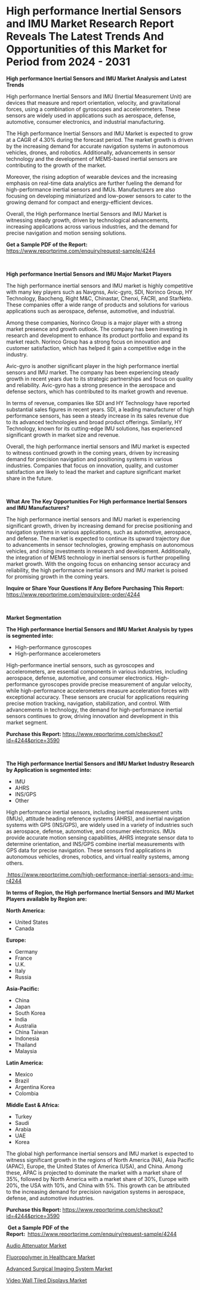 <p><h1>High performance Inertial Sensors and IMU Market Research Report Reveals The Latest Trends And Opportunities of this Market for Period from 2024 - 2031</h1></p><p><strong>High performance Inertial Sensors and IMU Market Analysis and Latest Trends</strong></p>
<p><p>High performance Inertial Sensors and IMU (Inertial Measurement Unit) are devices that measure and report orientation, velocity, and gravitational forces, using a combination of gyroscopes and accelerometers. These sensors are widely used in applications such as aerospace, defense, automotive, consumer electronics, and industrial manufacturing.</p><p>The High performance Inertial Sensors and IMU Market is expected to grow at a CAGR of 4.30% during the forecast period. The market growth is driven by the increasing demand for accurate navigation systems in autonomous vehicles, drones, and robotics. Additionally, advancements in sensor technology and the development of MEMS-based inertial sensors are contributing to the growth of the market.</p><p>Moreover, the rising adoption of wearable devices and the increasing emphasis on real-time data analytics are further fueling the demand for high-performance inertial sensors and IMUs. Manufacturers are also focusing on developing miniaturized and low-power sensors to cater to the growing demand for compact and energy-efficient devices.</p><p>Overall, the High performance Inertial Sensors and IMU Market is witnessing steady growth, driven by technological advancements, increasing applications across various industries, and the demand for precise navigation and motion sensing solutions.</p></p>
<p><strong>Get a Sample PDF of the Report:&nbsp;</strong> <a href="https://www.reportprime.com/enquiry/request-sample/4244">https://www.reportprime.com/enquiry/request-sample/4244</a></p>
<p>&nbsp;</p>
<p><strong>High performance Inertial Sensors and IMU Major Market Players</strong></p>
<p><p>The high performance inertial sensors and IMU market is highly competitive with many key players such as Navgnss, Avic-gyro, SDI, Norinco Group, HY Technology, Baocheng, Right M&C, Chinastar, Chenxi, FACRI, and StarNeto. These companies offer a wide range of products and solutions for various applications such as aerospace, defense, automotive, and industrial.</p><p>Among these companies, Norinco Group is a major player with a strong market presence and growth outlook. The company has been investing in research and development to enhance its product portfolio and expand its market reach. Norinco Group has a strong focus on innovation and customer satisfaction, which has helped it gain a competitive edge in the industry.</p><p>Avic-gyro is another significant player in the high performance inertial sensors and IMU market. The company has been experiencing steady growth in recent years due to its strategic partnerships and focus on quality and reliability. Avic-gyro has a strong presence in the aerospace and defense sectors, which has contributed to its market growth and revenue.</p><p>In terms of revenue, companies like SDI and HY Technology have reported substantial sales figures in recent years. SDI, a leading manufacturer of high performance sensors, has seen a steady increase in its sales revenue due to its advanced technologies and broad product offerings. Similarly, HY Technology, known for its cutting-edge IMU solutions, has experienced significant growth in market size and revenue.</p><p>Overall, the high performance inertial sensors and IMU market is expected to witness continued growth in the coming years, driven by increasing demand for precision navigation and positioning systems in various industries. Companies that focus on innovation, quality, and customer satisfaction are likely to lead the market and capture significant market share in the future.</p></p>
<p>&nbsp;</p>
<p><strong>What Are The Key Opportunities For High performance Inertial Sensors and IMU Manufacturers?</strong></p>
<p><p>The high performance inertial sensors and IMU market is experiencing significant growth, driven by increasing demand for precise positioning and navigation systems in various applications, such as automotive, aerospace, and defense. The market is expected to continue its upward trajectory due to advancements in sensor technologies, growing emphasis on autonomous vehicles, and rising investments in research and development. Additionally, the integration of MEMS technology in inertial sensors is further propelling market growth. With the ongoing focus on enhancing sensor accuracy and reliability, the high performance inertial sensors and IMU market is poised for promising growth in the coming years.</p></p>
<p><strong>Inquire or Share Your Questions If Any Before Purchasing This Report:</strong> <a href="https://www.reportprime.com/enquiry/pre-order/4244">https://www.reportprime.com/enquiry/pre-order/4244</a></p>
<p>&nbsp;</p>
<p><strong>Market Segmentation</strong></p>
<p><strong>The High performance Inertial Sensors and IMU Market Analysis by types is segmented into:</strong></p>
<p><ul><li>High-performance gyroscopes</li><li>High-performance accelerometers</li></ul></p>
<p><p>High-performance inertial sensors, such as gyroscopes and accelerometers, are essential components in various industries, including aerospace, defense, automotive, and consumer electronics. High-performance gyroscopes provide precise measurement of angular velocity, while high-performance accelerometers measure acceleration forces with exceptional accuracy. These sensors are crucial for applications requiring precise motion tracking, navigation, stabilization, and control. With advancements in technology, the demand for high-performance inertial sensors continues to grow, driving innovation and development in this market segment.</p></p>
<p><strong>Purchase this Report:&nbsp;</strong><a href="https://www.reportprime.com/checkout?id=4244&price=3590">https://www.reportprime.com/checkout?id=4244&price=3590</a></p>
<p>&nbsp;</p>
<p><strong>The High performance Inertial Sensors and IMU Market Industry Research by Application is segmented into:</strong></p>
<p><ul><li>IMU</li><li>AHRS</li><li>INS/GPS</li><li>Other</li></ul></p>
<p><p>High performance inertial sensors, including inertial measurement units (IMUs), attitude heading reference systems (AHRS), and inertial navigation systems with GPS (INS/GPS), are widely used in a variety of industries such as aerospace, defense, automotive, and consumer electronics. IMUs provide accurate motion sensing capabilities, AHRS integrate sensor data to determine orientation, and INS/GPS combine inertial measurements with GPS data for precise navigation. These sensors find applications in autonomous vehicles, drones, robotics, and virtual reality systems, among others.</p></p>
<p><a href="https://www.reportprime.com/high-performance-inertial-sensors-and-imu-r4244">&nbsp;https://www.reportprime.com/high-performance-inertial-sensors-and-imu-r4244</a></p>
<p><strong>In terms of Region, the High performance Inertial Sensors and IMU Market Players available by Region are:</strong></p>
<p>
    <p> <strong> North America: </strong>
        <ul>
            <li>United States</li>
            <li>Canada</li>
        </ul>
        </p> 
    <p> <strong> Europe: </strong>
        <ul>
            <li>Germany</li>
            <li>France</li>
            <li>U.K.</li>
            <li>Italy</li>
            <li>Russia</li>
        </ul>
        </p> 
    <p> <strong> Asia-Pacific: </strong>
        <ul>
            <li>China</li>
            <li>Japan</li>
            <li>South Korea</li>
            <li>India</li>
            <li>Australia</li>
            <li>China Taiwan</li>
            <li>Indonesia</li>
            <li>Thailand</li>
            <li>Malaysia</li>
        </ul>
        </p> 
    <p> <strong> Latin America: </strong>
        <ul>
            <li>Mexico</li>
            <li>Brazil</li>
            <li>Argentina Korea</li>
            <li>Colombia</li>
        </ul>
        </p> 
    <p> <strong> Middle East & Africa: </strong>
        <ul>
            <li>Turkey</li>
            <li>Saudi</li>
            <li>Arabia</li>
            <li>UAE</li>
            <li>Korea</li>
        </ul>
    </p>
    </p>
<p><p>The global high performance inertial sensors and IMU market is expected to witness significant growth in the regions of North America (NA), Asia Pacific (APAC), Europe, the United States of America (USA), and China. Among these, APAC is projected to dominate the market with a market share of 35%, followed by North America with a market share of 30%, Europe with 20%, the USA with 10%, and China with 5%. This growth can be attributed to the increasing demand for precision navigation systems in aerospace, defense, and automotive industries.</p></p>
<p><strong>Purchase this Report: </strong><a href="https://www.reportprime.com/checkout?id=4244&price=3590">https://www.reportprime.com/checkout?id=4244&price=3590</a></p>
<p>&nbsp;<strong>Get a Sample PDF of the Report:&nbsp;&nbsp;</strong><a href="https://www.reportprime.com/enquiry/request-sample/4244">https://www.reportprime.com/enquiry/request-sample/4244</a></p>
<p><strong></strong></p>
<p><p><a href="https://github.com/Seman3302/Market-Research-Report-List-1/blob/main/audio-attenuator-market.md">Audio Attenuator Market</a></p><p><a href="https://issuu.com/reportprime-2/docs/fluoropolymer-in-healthcare-market-size-2030.pptx">Fluoropolymer in Healthcare Market</a></p><p><a href="https://issuu.com/reportprime-2/docs/advanced-surgical-imaging-system-market-size-2030.">Advanced Surgical Imaging System Market</a></p><p><a href="https://github.com/jnzzvtbl92/Market-Research-Report-List-1/blob/main/video-wall-tiled-displays-market.md">Video Wall Tiled Displays Market</a></p></p>